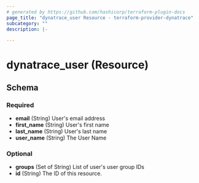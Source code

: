 ```yaml
---
# generated by https://github.com/hashicorp/terraform-plugin-docs
page_title: "dynatrace_user Resource - terraform-provider-dynatrace"
subcategory: ""
description: |-
  
---
```


# dynatrace_user (Resource)





<!-- schema generated by tfplugindocs -->
## Schema

### Required

- **email** (String) User's email address
- **first_name** (String) User's first name
- **last_name** (String) User's last name
- **user_name** (String) The User Name

### Optional

- **groups** (Set of String) List of user's user group IDs
- **id** (String) The ID of this resource.


